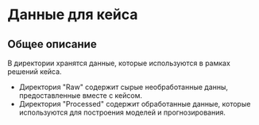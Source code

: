 # Данные для кейса
## Общее описание

В директории хранятся данные, которые используются в рамках решений кейса. 

- Директория "Raw" содержит сырые необработанные данны, предоставленные вместе с кейсом. 
- Директория "Processed" содержит обработанные данные, которые используются для построения моделей и прогнозирования. 
